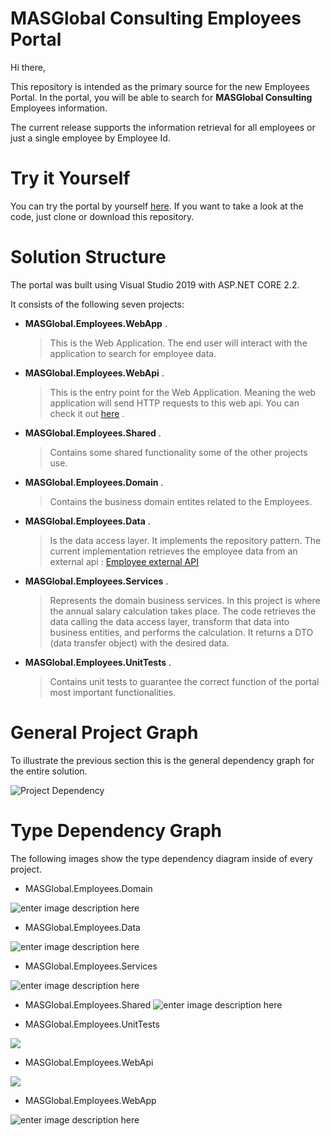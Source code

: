 

# MASGlobal Consulting Employees Portal

Hi there,

This repository is intended as the primary source for the new Employees Portal. In the portal, you will be able to search for **MASGlobal Consulting** Employees information.

The current release supports the information retrieval for all employees or just a single employee by Employee Id.

# Try it Yourself
You can try the portal by yourself [here](https://masglobalemployeesapp.azurewebsites.net/).   If you want to take a look at the code, just clone or download this repository.


# Solution Structure

The portal was built using Visual Studio 2019 with ASP.NET CORE 2.2.

It consists of the following seven projects:
- **MASGlobal.Employees.WebApp** .
	> This is the Web Application. The end user will interact with the application to search for employee data. 
- **MASGlobal.Employees.WebApi** .
	> This is the entry point for the Web Application. Meaning the web application will send HTTP requests to this web api.
	You can check it out [here](https://masglobalemployeesapi.azurewebsites.net) .
- **MASGlobal.Employees.Shared** .
	> Contains some shared functionality some of the other projects use. 
- **MASGlobal.Employees.Domain** .
	> Contains the business domain entites related to the Employees.
- **MASGlobal.Employees.Data** .
	> Is the data access layer. It implements the repository pattern. The current implementation retrieves the employee data from an external api : [Employee external API](http://masglobaltestapi.azurewebsites.net/swagger/)
- **MASGlobal.Employees.Services** .
	> Represents the domain business services.
	In this project is where the annual salary calculation takes place. The code retrieves the data calling the data access layer, transform that data into business entities, and performs the calculation. It returns a DTO (data transfer object) with the desired data. 

- **MASGlobal.Employees.UnitTests** .
	> Contains unit tests to guarantee the correct function of the portal most important functionalities.
	
# General Project Graph  
To illustrate the previous section this is the general dependency graph for the entire solution.

![Project Dependency](https://lh3.googleusercontent.com/8k_imFMaf6mgrljhl-GnQbtVHcHdrIx1JNHvRAwNDJl7gneLVkxyVn9QbM_ZsQ9UBFj1iGymAxzS0w)

# Type Dependency Graph
The following images show the type dependency diagram inside of every project.

 - MASGlobal.Employees.Domain

![enter image description here](https://lh3.googleusercontent.com/HWad4n2uf6Xz8mD3qoUfdox1NusS4Y6oV2dUrDpEEWPY1PTmPPEVjfGbjrh-Na_7MgLKSBrpuT5c8g "Domain")

- MASGlobal.Employees.Data

![enter image description here](https://lh3.googleusercontent.com/BjDgTaaRiT2_ZNAajAUYnmKrTAgLIxO_OFO3rpwA8f15hCfP4PGG40Kf2cSxSh6drl7dXO2ZmKhqJw "Data")

- MASGlobal.Employees.Services

![enter image description here](https://lh3.googleusercontent.com/ymiKSeFqW9nGFolIdLt1_3v_UqzuL5aILSJsBpPF99oA8J7u_oqszmMAXmYTh6Dujr8XI1uceJyyuA "Services")

- MASGlobal.Employees.Shared
![enter image description here](https://lh3.googleusercontent.com/bQxtDIhElHDuPMxNfp1X-kh87jYs3YdBDUeG6ZR87SMbm6-OZ0wXyJGcZG9khccW2tevid9sy6lHew "Shared")

- MASGlobal.Employees.UnitTests

![
](https://lh3.googleusercontent.com/BePTXDSrptEk4Jldu7kMuoD3EeEvKMAVc9nDY-2OW4eZglVkWSOsRkEso934xkA2U-sevcg6mETRqw "UnitTests")

- MASGlobal.Employees.WebApi

![
](https://lh3.googleusercontent.com/yfTZlBMHAP_P7kO8tXclKe43zyA962x0BZJOk3RLm8I__3XA7xKklsyqQQUDrnTQq46kXpSqUQuiWQ "WebApi")

- MASGlobal.Employees.WebApp

![enter image description here](https://lh3.googleusercontent.com/dShW-piGs8SvV2RK4bQ5_ru5E5eqOVPyH_iOazsGxOyfzUCnzSd4NIDZWernfrg7j2BDwoZs5iVsVQ "WebApp")


 
